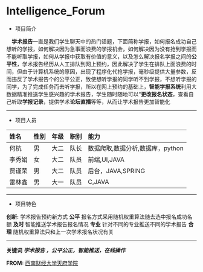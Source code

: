 # Intelligence_Forum

+ 项目简介
&nbsp;

&emsp;**学术报告**一直是我们学生聊天中的热门话题，下面简称学报，如何报名成功自己想听的学报，如何解决因为急事而浪费的学报机会，如何解决因为没有抢到学报而不能听取学报，如何从学报中获取有价值的意义，以及怎么解决报名学报之间的**公平性**，学术报告经历从人工排队到网上预约，因此解决了学生在排队上面浪费的时间，但由于计算机系统的原因，出现了程序化代抢学报，毫秒级提供大量参数，反而违反了学术报告个的公平公正，致使想听学报的同学听不到学报，不想听学报的同学，为了完成任务而去听学报，所以在网上预约的基础上，**智能学报系统**利用大数据精准推送学生感兴趣的学术报告，学生随时随地可以“**更改报名状态**，查看自己听取**学报记录**，提供学术**论坛直播**等等，从而让学术报告更加智能化

--------
+ 项目人员

 姓名|性别|年级|职别|能力
 :--|---|:-:|:-:|:--
 何杭|男|大二|队长|数据爬取,数据分析,数据库，python
 李秀娟|女|大二|队员|前端,UI,JAVA
 贾谨荣|男|大二|队员|后台，JAVA,SPRING
 雷林鑫|男|大一|队员|C,JAVA
 
 -------
 + 项目特色
 
 **创新:** 学术报告预约新方式
 **公平** 报名方式采用随机权重算法随去选中报名成功名额
 **及时** 智能推送学术报告报名情况
 **专业** 针对不同的专业推送不同的学术报告
 **合理** 随机权重算法只和上一次学术报名状况有关
 
 -------
 **关键词** ***学术报告 ，公平公正，智能推送，在线操作***
 
 **FROM:** [西南财经大学天府学院](www.tfswufe.edu.cn)
 
 
 
 
 
 
            
   
        
        
        
